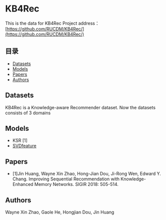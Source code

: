 # KB4Rec
This is the data for KB4Rec
Project address：[https://github.com/RUCDM/KB4Rec/](https://github.com/RUCDM/KB4Rec/)

## 目录
* [Datasets](#Datasets)
* [Models](#Models)
* [Papers](#Papers)
* [Authors](#Authors)

## <div id="Datasets"></div>Datasets
   KB4Rec is a Knowledge-aware Recommender dataset. Now the datasets consists of 3 domains

## <div id="Models"></div>Models
* KSR [1]
* [SVDfeature](http://apex.sjtu.edu.cn/projects/33)


## <div id="Papers"></div>Papers
* [1]Jin Huang, Wayne Xin Zhao, Hong-Jian Dou, Ji-Rong Wen, Edward Y. Chang. Improving Sequential Recommendation with Knowledge-Enhanced Memory Networks. SIGIR 2018: 505-514.

## <div id="Authors"></div>Authors
Wayne Xin Zhao, Gaole He, Hongjian Dou, Jin Huang
